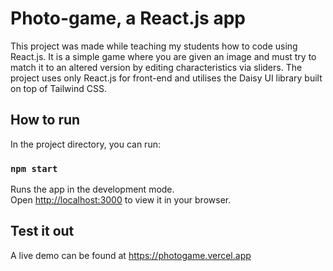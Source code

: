 # Photo-game, a React.js app

This project was made while teaching my students how to code using React.js. It is a simple game where you are given an image and must try to match it to an altered version by editing characteristics via sliders.
The project uses only React.js for front-end and utilises the Daisy UI library built on top of Tailwind CSS.
## How to run

In the project directory, you can run:

### `npm start`

Runs the app in the development mode.\
Open [http://localhost:3000](http://localhost:3000) to view it in your browser.

## Test it out

A live demo can be found at https://photogame.vercel.app

